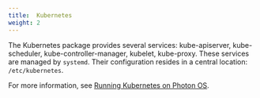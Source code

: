 ```yaml
---
title:  Kubernetes
weight: 2
---
```



The Kubernetes package provides several services: kube-apiserver, kube-scheduler, kube-controller-manager, kubelet, kube-proxy. These services are managed by `systemd`. Their configuration resides in a central location: `/etc/kubernetes`.

For more information, see [Running Kubernetes on Photon OS](/docs/user-guide/kubernetes-on-photon-os/).
